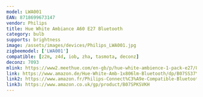 ```yaml
---
model: LWA001
EAN: 8718699673147
vendor: Philips
title: Hue White Ambiance A60 E27 Bluetooth
category: bulb
supports: brightness
image: /assets/images/devices/Philips_LWA001.jpg
zigbeemodel: ['LWA001']
compatible: [z2m, z4d, iob, zha, tasmota, deconz]
deconz: 7093
mlink: https://www2.meethue.com/en-gb/p/hue-white-ambience-1-pack-e27/8718699673147
link: https://www.amazon.de/Hue-White-Amb-1x806lm-Bluetooth/dp/B07SS37Y3J
link2: https://www.amazon.fr/Philips-Connect%C3%A9e-Compatible-Bluetooth-Fonctionne/dp/B07SS37Y3J
link3: https://www.amazon.co.uk/gp/product/B07SPKSVKH
---
```

